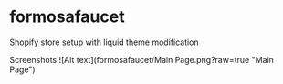 # formosafaucet
Shopify store setup with liquid theme modification

Screenshots
![Alt text](formosafaucet/Main Page.png?raw=true "Main Page")
